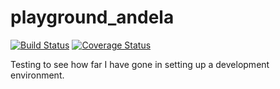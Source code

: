 # playground_andela

[![Build Status](https://travis-ci.com/phantware/Teamwork_andela.svg?branch=develop)](https://travis-ci.com/phantware/Teamwork_andela)
[![Coverage Status](https://coveralls.io/repos/github/phantware/playground_andela/badge.svg?branch=develop)](https://coveralls.io/github/phantware/playground_andela?branch=develop)

Testing to see how far I have gone in setting up a development environment.
